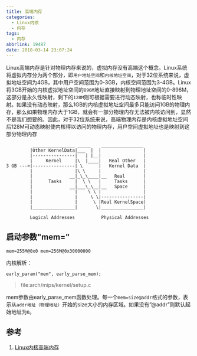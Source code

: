 ```yaml
---
title: 高端内存
categories:
  - Linux内核
  - 内存
tags:
  - 内存
abbrlink: 19487
date: 2018-03-14 23:07:24
---
```


Linux高端内存是针对物理内存来说的，虚拟内存没有高端这个概念。Linux系统将虚拟内存分为两个部分，即`用户地址空间`和`内核地址空间`，对于32位系统来说，虚拟地址空间为4GB，其中用户空间范围为0-3GB，内核空间范围为3-4GB。Linux将3GB开始的内核虚拟地址空间的`896M`地址直接映射到物理地址空间的0-896M，这部分是永久性映射，剩下的`128M`则可根据需要进行动态映射，也称临时性映射。如果没有动态映射，那么1GB的内核虚拟地址空间最多只能访问1GB的物理内存，那么如果物理内存大于1GB，就会有一部分物理内存无法被内核访问到，显然不是我们想要的。因此，对于32位系统来说，高端物理内存是内核虚拟地址空间后128M可动态映射使内核得以访问的物理内存，用户空间虚拟地址也是映射到这部分物理内存

```
          ________________ _____    ________________
         |Other KernelData|___  |  |                |
         |----------------|   | |__|                |
         |     Kernel     |\  |____|   Real Other   |
3 GB --->|----------------| \      |   Kernel Data  |
         |                |\ \     |                |
         |              __|_\_\____|__   Real       |
         |      Tasks     |  \ \   |     Tasks      |
         |              __|___\_\__|__   Space      |
         |                |    \ \ |                |
         |                |     \ \|----------------|
         |                |      \ |Real KernelSpace|
         |________________|       \|________________|

         Logical Addresses          Physical Addresses
```
<!--more-->

## 启动参数"mem="

```
mem=255M@0x0 mem=256M@0x30000000
```
内核解析：
```
early_param("mem", early_parse_mem);
```
>file:arch/mips/kernel/setup.c

mem参数由early_parse_mem函数处理。每一个`mem=size@addr`格式的参数，表示从`addr地址（物理地址）`开始的size大小的内存区域。如果没有”@addr”则默认起始地址为`0`。



## 参考

1. [Linux内核高端内存](http://ilinuxkernel.com/?p=1013)
